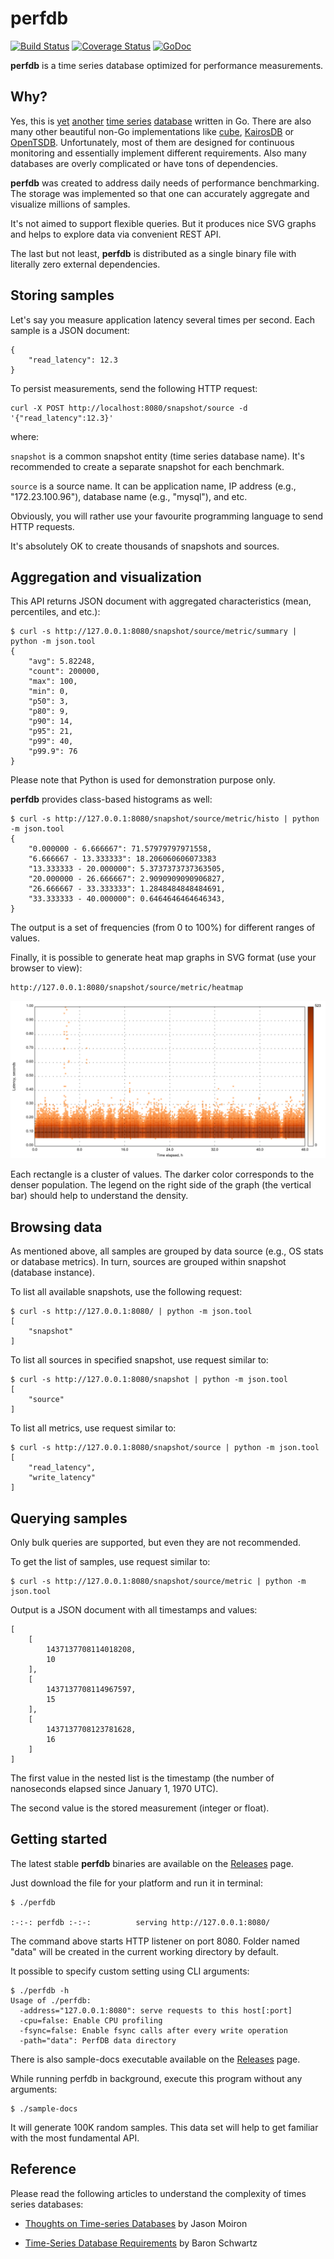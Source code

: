perfdb
==========

[![Build Status](https://travis-ci.org/pavel-paulau/perfdb.svg?branch=master)](https://travis-ci.org/pavel-paulau/perfdb) [![Coverage Status](https://img.shields.io/coveralls/pavel-paulau/perfdb.svg)](https://coveralls.io/r/pavel-paulau/perfdb) [![GoDoc](https://godoc.org/github.com/pavel-paulau/perfdb?status.svg)](https://godoc.org/github.com/pavel-paulau/perfdb)

**perfdb** is a time series database optimized for performance measurements.

Why?
----

Yes, this is [yet](https://github.com/dustin/seriesly) [another](http://influxdb.com/) [time series](https://github.com/prometheus/prometheus) [database](https://github.com/Preetam/catena) written in Go.
There are also many other beautiful non-Go implementations like [cube](https://github.com/square/cube), [KairosDB](https://github.com/kairosdb/kairosdb) or [OpenTSDB](http://opentsdb.net/).
Unfortunately, most of them are designed for continuous monitoring and essentially implement different requirements.
Also many databases are overly complicated or have tons of dependencies.

**perfdb** was created to address daily needs of performance benchmarking.
The storage was implemented so that one can accurately aggregate and visualize millions of samples.

It's not aimed to support flexible queries. But it produces nice SVG graphs and helps to explore data via convenient REST API.

The last but not least, **perfdb** is distributed as a single binary file with literally zero external dependencies.

Storing samples
---------------

Let's say you measure application latency several times per second.
Each sample is a JSON document:

	{
		"read_latency": 12.3
	}

To persist measurements, send the following HTTP request:

	curl -X POST http://localhost:8080/snapshot/source -d '{"read_latency":12.3}'

where:

  `snapshot` is a common snapshot entity (time series database name). It's recommended to create a separate snapshot for each benchmark.

  `source` is a source name. It can be application name, IP address (e.g., "172.23.100.96"), database name (e.g., "mysql"), and etc.

Obviously, you will rather use your favourite programming language to send HTTP requests.

It's absolutely OK to create thousands of snapshots and sources.

Aggregation and visualization
-----------------------------

This API returns JSON document with aggregated characteristics (mean, percentiles, and etc.):

	$ curl -s http://127.0.0.1:8080/snapshot/source/metric/summary | python -m json.tool
	{
		"avg": 5.82248,
		"count": 200000,
		"max": 100,
		"min": 0,
		"p50": 3,
		"p80": 9,
		"p90": 14,
		"p95": 21,
		"p99": 40,
		"p99.9": 76
	}

Please note that Python is used for demonstration purpose only.

**perfdb** provides class-based histograms as well:

	$ curl -s http://127.0.0.1:8080/snapshot/source/metric/histo | python -m json.tool
	{
		"0.000000 - 6.666667": 71.57979797971558,
		"6.666667 - 13.333333": 18.206060606073383
		"13.333333 - 20.000000": 5.3737373737363505,
		"20.000000 - 26.666667": 2.9090909090906827,
		"26.666667 - 33.333333": 1.2848484848484691,
		"33.333333 - 40.000000": 0.6464646464646343,
	}

The output is a set of frequencies (from 0 to 100%) for different ranges of values.

Finally, it is possible to generate heat map graphs in SVG format (use your browser to view):

	http://127.0.0.1:8080/snapshot/source/metric/heatmap

![](docs/heatmap.png)

Each rectangle is a cluster of values. The darker color corresponds to the denser population. 
The legend on the right side of the graph (the vertical bar) should help to understand the density.

Browsing data
-------------

As mentioned above, all samples are grouped by data source (e.g., OS stats or database metrics).
In turn, sources are grouped within snapshot (database instance).

To list all available snapshots, use the following request:

	$ curl -s http://127.0.0.1:8080/ | python -m json.tool
	[
		"snapshot"
	]

To list all sources in specified snapshot, use request similar to:

	$ curl -s http://127.0.0.1:8080/snapshot | python -m json.tool
	[
		"source"
	]

To list all metrics, use request similar to:

	$ curl -s http://127.0.0.1:8080/snapshot/source | python -m json.tool
	[
		"read_latency",
		"write_latency"
	]

Querying samples
----------------

Only bulk queries are supported, but even they are not recommended.

To get the list of samples, use request similar to:

	$ curl -s http://127.0.0.1:8080/snapshot/source/metric | python -m json.tool

Output is a JSON document with all timestamps and values:

	[
		[
			1437137708114018208,
			10
		],
		[
			1437137708114967597,
			15
		],
		[
			1437137708123781628,
			16
		]
	]

The first value in the nested list is the timestamp (the number of nanoseconds elapsed since January 1, 1970 UTC).

The second value is the stored measurement (integer or float).

Getting started
---------------

The latest stable **perfdb** binaries are available on the [Releases](https://github.com/pavel-paulau/perfdb/releases) page.

Just download the file for your platform and run it in terminal: 

	$ ./perfdb 

	:-:-: perfdb :-:-:			serving http://127.0.0.1:8080/

The command above starts HTTP listener on port 8080.
Folder named "data" will be created in the current working directory by default.

It possible to specify custom setting using CLI arguments:

	$ ./perfdb -h
	Usage of ./perfdb:
	  -address="127.0.0.1:8080": serve requests to this host[:port]
	  -cpu=false: Enable CPU profiling
	  -fsync=false: Enable fsync calls after every write operation
	  -path="data": PerfDB data directory

There is also sample-docs executable available on the [Releases](https://github.com/pavel-paulau/perfdb/releases) page.

While running perfdb in background, execute this program without any arguments:

	$ ./sample-docs

It will generate 100K random samples. This data set will help to get familiar with the most fundamental API.

Reference
---------

Please read the following articles to understand the complexity of times series databases:

- [Thoughts on Time-series Databases](http://jmoiron.net/blog/thoughts-on-timeseries-databases/) by Jason Moiron

- [Time-Series Database Requirements](http://www.xaprb.com/blog/2014/06/08/time-series-database-requirements/) by Baron Schwartz

